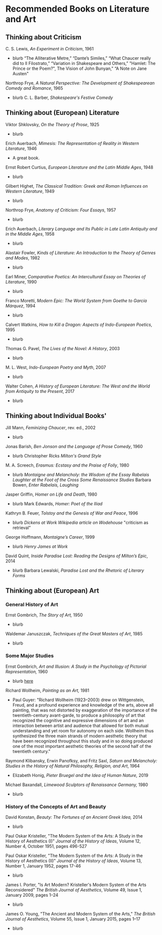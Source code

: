 # Recommended Books on Literature and Art

## Thinking about Criticism
C. S. Lewis, *An Experiment in Criticism*, 1961
* blurb “The Alliterative Metre,” “Dante’s Similes,” “What Chaucer really did to Il Filostrato,” “Variation in Shakespeare and Others,” "Hamlet: The Prince or the Poem?", The Vision of John Bunyan," “A Note on Jane Austen"

Northrop Frye, *A Natural Perspective: The Development of Shakespearean Comedy and Romance*, 1965
* blurb C. L. Barber, *Shakespeare's Festive Comedy* 

## Thinking about (European) Literature
Viktor Shklovsky, *On the Theory of Prose*, 1925
* blurb

Erich Auerbach, *Mimesis: The Representation of Reality in Western Literature*, 1946
* A great book.

Ernst Robert Curtius, *European Literature and the Latin Middle Ages*, 1948
* blurb

Gilbert Highet, *The Classical Tradition: Greek and Roman Influences on Western Literature*, 1949
* blurb

Northrop Frye, *Anatomy of Criticism: Four Essays*, 1957
* blurb

Erich Auerbach, *Literary Language and Its Public in Late Latin Antiquity and in the Middle Ages*, 1958 
* blurb

Alastair Fowler, *Kinds of Literature: An Introduction to the Theory of Genres and Modes*, 1982
* blurb

Earl Miner, *Comparative Poetics: An Intercultural Essay on Theories of Literature*, 1990
* blurb

Franco Moretti, *Modern Epic: The World System from Goethe to García Márquez*, 1994
* blurb

Calvert Watkins, *How to Kill a Dragon: Aspects of Indo-European Poetics*, 1995
* blurb

Thomas G. Pavel, *The Lives of the Novel: A History*, 2003
* blurb

M. L. West, *Indo-European Poetry and Myth*, 2007
* blurb

Walter Cohen, *A History of European Literature: The West and the World from Antiquity to the Present*, 2017
* blurb

## Thinking about Individual Books'

Jill Mann, *Feminizing Chaucer*, rev. ed., 2002
* blurb 

Jonas Barish, *Ben Jonson and the Language of Prose Comedy*, 1960
* blurb Christopher Ricks *Milton's Grand Style*

M. A. Screech, *Erasmus: Ecstasy and the Praise of Folly*, 1980
* blurb *Montaigne and Melancholy: the Wisdom of the Essay* *Rabelais* *Laughter at the Foot of the Cross* *Some Renaissance Studies* Barbara Bowen, *Enter Rabelais, Laughing* 

Jasper Griffin, *Homer on Life and Death*, 1980
* blurb Mark Edwards, *Homer: Poet of the Iliad*

Kathryn B. Feuer, *Tolstoy and the Genesis of War and Peace*, 1996
* blurb *Dickens at Work* *Wikipedia article on Wodehouse* "criticism as retrieval"

George Hoffmann, *Montaigne’s Career*, 1999
* blurb *Henry James at Work* 

David Quint, *Inside Paradise Lost: Reading the Designs of Milton’s Epic*, 2014
* blurb Barbara Lewalski, *Paradise Lost and the Rhetoric of Literary Forms* 

## Thinking about (European) Art

### General History of Art
Ernst Gombrich, *The Story of Art,* 1950 
* blurb

Waldemar Januszczak, *Techniques of the Great Masters of Art*, 1985
* blurb

### Some Major Studies

Ernst Gombrich, *Art and Illusion: A Study in the Psychology of Pictorial Representation,* 1960 
* blurb [here](https://www.phaidon.com/store/art/the-story-of-art-9780714832470/)

Richard Wollheim, *Painting as an Art,* 1981 
* Paul Guyer: "Richard Wollheim (1923–2003) drew on
Wittgenstein, Freud, and a profound experience and knowledge of the
arts, above all painting, that was not distorted by exaggeration of the
importance of the twentieth-century avant-garde, to produce a philosophy of art that recognized the cognitive and expressive dimensions
of art and an interaction between artist and audience that allowed for
both mutual understanding and yet room for autonomy on each side.
Wollheim thus synthesized the three main strands of modern aesthetic
theory that have been recognized throughout this study and in so doing
produced one of the most important aesthetic theories of the second
half of the twentieth century." 

Raymond Klibansky, Erwin Panofksy, and Fritz Saxl, *Saturn and Melancholy: Studies in the History of Natural Philosophy, Religion, and Art*, 1964
* Elizabeth Honig, *Pieter Bruegel and the Idea of Human Nature,* 2019 

Michael Baxandall, *Limewood Sculptors of Renaissance Germany,* 1980
* blurb

### History of the Concepts of Art and Beauty

David Konstan, *Beauty: The Fortunes of an Ancient Greek Idea,* 2014
* blurb

Paul Oskar Kristeller, "The Modern System of the Arts: A Study in the History of Aesthetics (I)" *Journal of the History of Ideas*, Volume 12, Number 4, October 1951, pages 496-527 

Paul Oskar Kristeller, "The Modern System of the Arts: A Study in the History of Aesthetics (II)" *Journal of the History of Ideas*, Volume 13, Number 1, January 1952, pages 17-46  
* blurb

James I. Porter, "Is Art Modern? Kristeller's Modern System of the Arts Reconsidered" *The British Journal of Aesthetics*, Volume 49, Issue 1, January 2009, pages 1–24
* blurb

James O. Young, "The Ancient and Modern System of the Arts," *The British Journal of Aesthetics*, Volume 55, Issue 1, January 2015, pages 1–17 
* blurb









